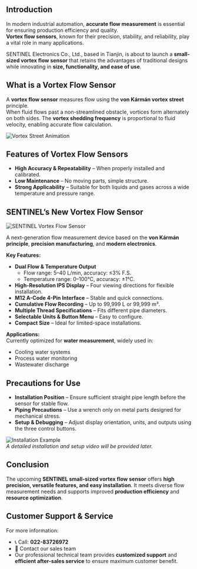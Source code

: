 ## Introduction
In modern industrial automation, **accurate flow measurement** is essential for ensuring production efficiency and quality.  
**Vortex flow sensors**, known for their precision, stability, and reliability, play a vital role in many applications.

SENTINEL Electronics Co., Ltd., based in Tianjin, is about to launch a **small-sized vortex flow sensor** that retains the advantages of traditional designs while innovating in **size, functionality, and ease of use**.



## What is a Vortex Flow Sensor
A **vortex flow sensor** measures flow using the **von Kármán vortex street** principle.  
When fluid flows past a non-streamlined obstacle, vortices form alternately on both sides. The **vortex shedding frequency** is proportional to fluid velocity, enabling accurate flow calculation.

![Vortex Street Animation](https://upload.wikimedia.org/wikipedia/commons/b/b4/Vortex-street-animation.gif)



## Features of Vortex Flow Sensors
- **High Accuracy & Repeatability** – When properly installed and calibrated.
- **Low Maintenance** – No moving parts, simple structure.
- **Strong Applicability** – Suitable for both liquids and gases across a wide temperature and pressure range.



## SENTINEL’s New Vortex Flow Sensor
![SENTINEL Vortex Flow Sensor](http://image.sentinel-china.com/202402231349669.jpg)

A next-generation flow measurement device based on the **von Kármán principle**, **precision manufacturing**, and **modern electronics**.

**Key Features:**
- **Dual Flow & Temperature Output**  
  - Flow range: 5–40 L/min, accuracy: ≤3% F.S.  
  - Temperature range: 0–100°C, accuracy: ±1°C.  
- **High-Resolution IPS Display** – Four viewing directions for flexible installation.  
- **M12 A-Code 4-Pin Interface** – Stable and quick connections.  
- **Cumulative Flow Recording** – Up to 99,999 L or 99,999 m³.  
- **Multiple Thread Specifications** – Fits different pipe diameters.  
- **Selectable Units & Button Menu** – Easy to configure.  
- **Compact Size** – Ideal for limited-space installations.

**Applications:**  
Currently optimized for **water measurement**, widely used in:
- Cooling water systems
- Process water monitoring
- Wastewater discharge



## Precautions for Use
- **Installation Position** – Ensure sufficient straight pipe length before the sensor for stable flow.
- **Piping Precautions** – Use a wrench only on metal parts designed for mechanical stress.
- **Setup & Debugging** – Adjust display orientation, units, and outputs using the three control buttons.

![Installation Example](http://image.sentinel-china.com/202402231349771.jpg)  
*A detailed installation and setup video will be provided later.*



## Conclusion
The upcoming **SENTINEL small-sized vortex flow sensor** offers **high precision, versatile features, and easy installation**. It meets diverse flow measurement needs and supports improved **production efficiency** and **resource optimization**.



## Customer Support & Service
For more information:
- 📞 Call: **022-83726972**
- 📧 Contact our sales team
- Our professional technical team provides **customized support** and **efficient after-sales service** to ensure maximum customer benefit.
